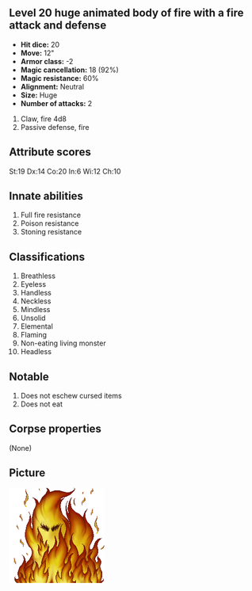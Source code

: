 ## Level 20 huge animated body of fire with a fire attack and defense
- **Hit dice:** 20
- **Move:** 12"
- **Armor class:** -2
- **Magic cancellation:** 18 (92%)
- **Magic resistance:** 60%
- **Alignment:** Neutral
- **Size:** Huge
- **Number of attacks:** 2
1. Claw, fire 4d8
2. Passive defense, fire
## Attribute scores
St:19 Dx:14 Co:20 In:6 Wi:12 Ch:10
## Innate abilities
1. Full fire resistance
2. Poison resistance
3. Stoning resistance
## Classifications
1. Breathless
2. Eyeless
3. Handless
4. Neckless
5. Mindless
6. Unsolid
7. Elemental
8. Flaming
9. Non-eating living monster
10. Headless
## Notable
1. Does not eschew cursed items
2. Does not eat
## Corpse properties
(None)
## Picture
![Elder fire elemental](https://github.com/hyvanmielenpelit/GnollHackTileSet/blob/main/Monsters/elder_fire_elemental/elder_fire_elemental.png)
